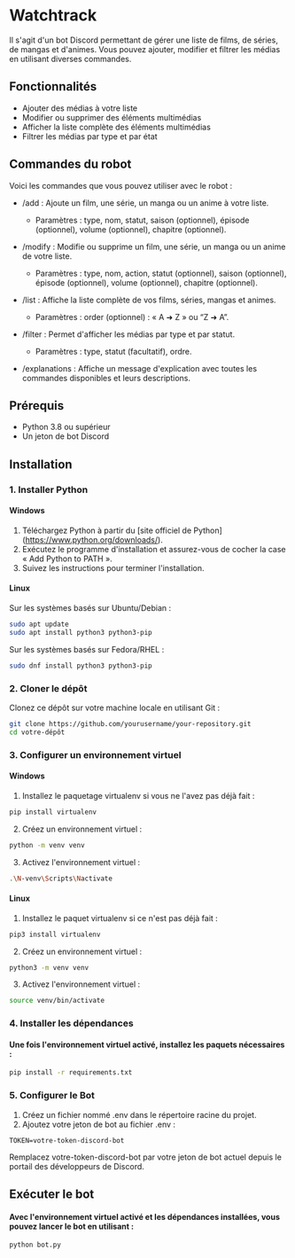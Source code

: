 # Watchtrack

Il s'agit d'un bot Discord permettant de gérer une liste de films, de séries, de mangas et d'animes. Vous pouvez ajouter, modifier et filtrer les médias en utilisant diverses commandes.

## Fonctionnalités

- Ajouter des médias à votre liste
- Modifier ou supprimer des éléments multimédias
- Afficher la liste complète des éléments multimédias
- Filtrer les médias par type et par état

## Commandes du robot
Voici les commandes que vous pouvez utiliser avec le robot :

- /add : Ajoute un film, une série, un manga ou un anime à votre liste.
    - Paramètres : type, nom, statut, saison (optionnel), épisode (optionnel), volume (optionnel), chapitre (optionnel).

- /modify : Modifie ou supprime un film, une série, un manga ou un anime de votre liste.
    - Paramètres : type, nom, action, statut (optionnel), saison (optionnel), épisode (optionnel), volume (optionnel), chapitre (optionnel).

- /list : Affiche la liste complète de vos films, séries, mangas et animes.
    - Paramètres : order (optionnel) : « A ➜ Z » ou “Z ➜ A”.

- /filter : Permet d'afficher les médias par type et par statut.
    - Paramètres : type, statut (facultatif), ordre.

- /explanations : Affiche un message d'explication avec toutes les commandes disponibles et leurs descriptions.

## Prérequis

- Python 3.8 ou supérieur
- Un jeton de bot Discord

## Installation

### 1. Installer Python

#### Windows

1. Téléchargez Python à partir du [site officiel de Python] (https://www.python.org/downloads/).
2. Exécutez le programme d'installation et assurez-vous de cocher la case « Add Python to PATH ».
3. Suivez les instructions pour terminer l'installation.

#### Linux

Sur les systèmes basés sur Ubuntu/Debian :

```bash
sudo apt update
sudo apt install python3 python3-pip
```
Sur les systèmes basés sur Fedora/RHEL :

```bash
sudo dnf install python3 python3-pip
```

### 2. Cloner le dépôt

Clonez ce dépôt sur votre machine locale en utilisant Git :

```bash
git clone https://github.com/yourusername/your-repository.git
cd votre-dépôt
```

### 3. Configurer un environnement virtuel

#### Windows

1. Installez le paquetage virtualenv si vous ne l'avez pas déjà fait :
```bash
pip install virtualenv
```

2. Créez un environnement virtuel :
```bash
python -m venv venv
```

3. Activez l'environnement virtuel :
```bash
.\N-venv\Scripts\Nactivate
```

#### Linux

1. Installez le paquet virtualenv si ce n'est pas déjà fait :
```bash
pip3 install virtualenv
```

2. Créez un environnement virtuel :
```bash
python3 -m venv venv
```

3. Activez l'environnement virtuel :
```bash
source venv/bin/activate
```

### 4. Installer les dépendances

#### Une fois l'environnement virtuel activé, installez les paquets nécessaires :

```bash
pip install -r requirements.txt
```

### 5. Configurer le Bot

1. Créez un fichier nommé .env dans le répertoire racine du projet.
2. Ajoutez votre jeton de bot au fichier .env :
```env
TOKEN=votre-token-discord-bot
```
Remplacez votre-token-discord-bot par votre jeton de bot actuel depuis le portail des développeurs de Discord.

## Exécuter le bot

#### Avec l'environnement virtuel activé et les dépendances installées, vous pouvez lancer le bot en utilisant :
```bash
python bot.py
```